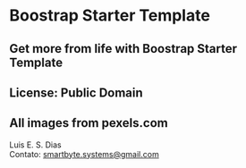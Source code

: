 # Boostrap Starter Template

## Get more from life with Boostrap Starter Template

## License: Public Domain

## All images from pexels.com

Luis E. S. Dias  
Contato: smartbyte.systems@gmail.com